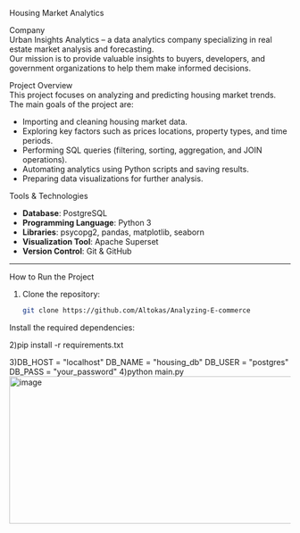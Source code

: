 Housing Market Analytics

 Company  
Urban Insights Analytics – a data analytics company specializing in real estate market analysis and forecasting.  
Our mission is to provide valuable insights to buyers, developers, and government organizations to help them make informed decisions.

 Project Overview  
This project focuses on analyzing and predicting housing market trends.  
The main goals of the project are:
- Importing and cleaning housing market data.
- Exploring key factors such as prices locations, property types, and time periods.
- Performing SQL queries (filtering, sorting, aggregation, and JOIN operations).
- Automating analytics using Python scripts and saving results.
- Preparing data visualizations for further analysis.

Tools & Technologies  
- **Database**: PostgreSQL  
- **Programming Language**: Python 3  
- **Libraries**: psycopg2, pandas, matplotlib, seaborn  
- **Visualization Tool**: Apache Superset  
- **Version Control**: Git & GitHub  

---

How to Run the Project  

1. Clone the repository:
   ```bash
   git clone https://github.com/Altokas/Analyzing-E-commerce
Install the required dependencies:

2)pip install -r requirements.txt

3)DB_HOST = "localhost"
DB_NAME = "housing_db"
DB_USER = "postgres"
DB_PASS = "your_password"
4)python main.py 
<img width="553" height="264" alt="image" src="https://github.com/user-attachments/assets/908a87c1-3229-4fa1-984c-d0b4b4fb03a7" />
